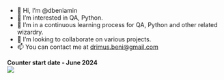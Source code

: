 - 👋 Hi, I’m @dbeniamin
- 👀 I’m interested in QA, Python.
- 🌱 I’m in a continuous learning process for QA, Python and other related wizardry.
- 💞️ I’m looking to collaborate on various projects.
- 📫 You can contact me at drimus.beni@gmail.com

**Counter start date - June 2024**  
![](https://komarev.com/ghpvc/?username=dbeniamin&label=PROFILE+VIEWS)
<!---
dbeniamin/dbeniamin is a ✨ special ✨ repository because its `README.md` (this file) appears on your GitHub profile.
You can click the Preview link to take a look at your changes.
--->
